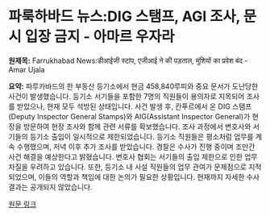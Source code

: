# 파룩하바드 뉴스:DIG 스탬프, AGI 조사, 문시 입장 금지 - 아마르 우자라

**원제목:** Farrukhabad News:डीआईजी स्टांप, एजीआई ने की पड़ताल, मुंशियों का प्रवेश बंद - Amar Ujala

**요약:** 파루카바드의 한 부동산 등기소에서 현금 458,840루피와 중요 문서가 도난당한 사건이 발생했습니다.  등기소 서기들을 포함한 7명의 직원들이 용의자로 지목되어 조사를 받았으나,  현재 모두 석방된 상태입니다.  사건 발생 후,  칸푸르에서 온 DIG 스탬프(Deputy Inspector General Stamps)와 AIG(Assistant Inspector General)가 현장을 방문하여  현장 조사와 함께 관련 서류를 확보했습니다.  조사 과정에서  변호사와 서기들의 등기소 출입이 일시적으로 제한되었습니다.  등기소 직원들은 평소처럼 업무를 계속 수행했으며, 저녁 이후 추가 조사를 받았습니다.  경찰은 수사가 진행 중이며 조만간 사건 해결을 예상한다고 밝혔습니다.  변호사 협회는 서기들의 출입 제한으로 인한 업무 차질을 우려하고 있습니다.  또한, 등기소 내 사설 직원들의 업무 관여가 문제점으로 지적되었으며, 이들의 역할과 책임에 대한 논의가 필요한 상황입니다.  현재까지 자세한 수사 결과는 공개되지 않았습니다.

[원문 링크](https://www.amarujala.com/uttar-pradesh/farrukhabad/dig-stamp-agi-investigated-entry-of-clerks-stopped-farrukhabad-news-c-22-1-sknp1018-106902-2025-07-24)
